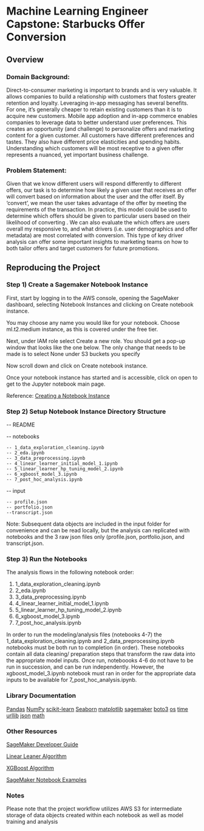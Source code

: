 
# Machine Learning Engineer Capstone: Starbucks Offer Conversion

## Overview

### Domain Background:
Direct-to-consumer marketing is important to brands and is very valuable. It allows companies to build a relationship with customers that fosters greater retention and loyalty. Leveraging in-app messaging has several benefits. For one, it’s generally cheaper to retain existing customers than it is to acquire new customers. Mobile app adoption and in-app commerce enables companies to leverage data to better understand user preferences. This creates an opportunity (and challenge) to personalize offers and marketing content for a given customer. All customers have different preferences and tastes. They also have different price elasticities and spending habits. Understanding which customers will be most receptive to a given offer represents a nuanced, yet important business challenge.

### Problem Statement:
Given that we know different users will respond differently to different offers, our task is to determine how likely a given user that receives an offer will convert based on information about the user and the offer itself. By ‘convert’, we mean the user takes advantage of the offer by meeting the requirements of the transaction. In practice, this model could be used to determine which offers should be given to particular users based on their likelihood of converting . We can also evaluate the which offers are users overall my responsive to, and what drivers (i.e. user demographics and offer metadata) are most correlated with conversion. This type of key driver analysis can offer some important insights to marketing teams on how to both tailor offers and target customers for future promotions.


## Reproducing the Project

### Step 1) Create a Sagemaker Notebook Instance
First, start by logging in to the AWS console, opening the SageMaker dashboard, selecting Notebook Instances and clicking on Create notebook instance.

You may choose any name you would like for your notebook. Choose ml.t2.medium instance, as this is covered under the free tier.

Next, under IAM role select Create a new role. You should get a pop-up window that looks like the one below. The only change that needs to be made is to select None under S3 buckets you specify

Now scroll down and click on Create notebook instance.

Once your notebook instance has started and is accessible, click on open to get to the Jupyter notebook main page.

Reference: [Creating a Notebook Instance](https://docs.aws.amazon.com/sagemaker/latest/dg/howitworks-create-ws.html)

### Step 2) Setup Notebook Instance Directory Structure

-- README

-- notebooks

    -- 1_data_exploration_cleaning.ipynb
    -- 2_eda.ipynb
    -- 3_data_preprocessing.ipynb
    -- 4_linear_learner_initial_model_1.ipynb
    -- 5_linear_learner_hp_tuning_model_2.ipynb
    -- 6_xgboost_model_3.ipynb
    -- 7_post_hoc_analysis.ipynb

-- input

    -- profile.json
    -- portfolio.json
    --transcript.json
    
Note: Subsequent data objects are included in the input folder for convenience and can be read locally, but the analysis can replicated with notebooks and the 3 raw json files only (profile.json, portfolio.json, and transcript.json.

### Step 3) Run the Notebooks
The analysis flows in the following notebook order:
1. 1_data_exploration_cleaning.ipynb
2. 2_eda.ipynb
3. 3_data_preprocessing.ipynb
4. 4_linear_learner_initial_model_1.ipynb
5. 5_linear_learner_hp_tuning_model_2.ipynb
6. 6_xgboost_model_3.ipynb
7. 7_post_hoc_analysis.ipynb

In order to run the modeling/analysis files (notebooks 4-7) the 1_data_exploration_cleaning.ipynb and 2_data_preprocessing.ipynb notebooks must be both run to completion (in order). These notebooks contain all data cleaning/ preparation steps that transform the raw data into the appropriate model inputs. Once run, noteboooks 4-6 do not have to be run in succession, and can be run independently. However, the xgboost_model_3.ipynb notebook must ran in order for the appropriate data inputs to be available for 7_post_hoc_analysis.ipynb.

### Library Documentation
[Pandas](https://pandas.pydata.org/docs/)
[NumPy](https://numpy.org/doc/)
[scikit-learn](https://scikit-learn.org/stable/)
[Seaborn](https://seaborn.pydata.org/)
[matplotlib](https://matplotlib.org/stable/contents.html)
[sagemaker](https://sagemaker.readthedocs.io/en/stable/)
[boto3](https://boto3.amazonaws.com/v1/documentation/api/latest/index.html)
[os](https://docs.python.org/3/library/os.html)
[time](https://docs.python.org/3/library/time.html)
[urllib](https://docs.python.org/3/library/urllib.html)
[json](https://docs.python.org/3/library/json.html)
[math](https://docs.python.org/3/library/math.html)

### Other Resources
[SageMaker Developer Guide](https://docs.aws.amazon.com/sagemaker/latest/dg/whatis.html)

[Linear Leaner Algorithm](https://docs.aws.amazon.com/sagemaker/latest/dg/linear-learner.html)

[XGBoost Algorithm](https://docs.aws.amazon.com/sagemaker/latest/dg/xgboost.html)

[SageMaker Notebook Examples](https://github.com/aws/amazon-sagemaker-examples)

### Notes
Please note that the project workflow utilizes AWS S3 for intermediate storage of data objects created within each notebook as well as model training and analysis